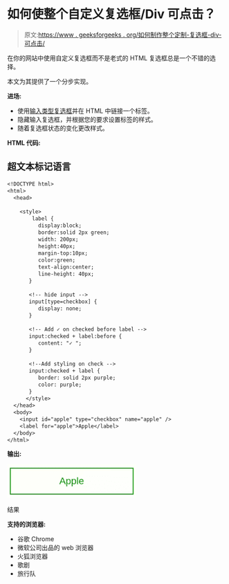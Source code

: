 # 如何使整个自定义复选框/Div 可点击？

> 原文:[https://www . geeksforgeeks . org/如何制作整个定制-复选框-div-可点击/](https://www.geeksforgeeks.org/how-to-make-entire-custom-checkbox-div-clickable/)

在你的网站中使用自定义复选框而不是老式的 HTML 复选框总是一个不错的选择。

本文为其提供了一个分步实现。

**进场:**

*   使用[输入类型复选框](https://www.geeksforgeeks.org/html-input-typecheckbox/)并在 HTML 中链接一个标签。
*   隐藏输入复选框，并根据您的要求设置标签的样式。
*   随着复选框状态的变化更改样式。

**HTML 代码:**

## 超文本标记语言

```htmlhtml
<!DOCTYPE html>
<html>
  <head>

    <style>
        label {
          display:block;
          border:solid 2px green;
          width: 200px;
          height:40px;
          margin-top:10px;
          color:green;
          text-align:center;
          line-height: 40px;
       }

       <!-- hide input -->
       input[type=checkbox] {
          display: none;
       }

       <!-- Add ✓ on checked before label -->
       input:checked + label:before {
          content: "✓ ";
       }

       <!--Add styling on check -->
       input:checked + label {
          border: solid 2px purple;
          color: purple;
       }
      </style>
  </head>
  <body>
    <input id="apple" type="checkbox" name="apple" />
    <label for="apple">Apple</label>
  </body>
</html>
```

**输出:**

![](img/3ee8a6adb41220ff7a088d1d9fba03f0.png)

结果

**支持的浏览器:**

*   谷歌 Chrome
*   微软公司出品的 web 浏览器
*   火狐浏览器
*   歌剧
*   旅行队